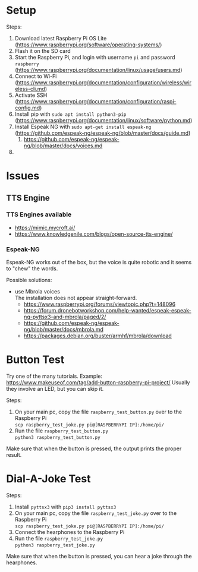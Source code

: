 # Setup

Steps:

1. Download latest Raspberry Pi OS Lite (https://www.raspberrypi.org/software/operating-systems/)
2. Flash it on the SD card
3. Start the Raspberry Pi, and login with username `pi` and password `raspberry` (https://www.raspberrypi.org/documentation/linux/usage/users.md)
4. Connect to Wi-Fi (https://www.raspberrypi.org/documentation/configuration/wireless/wireless-cli.md)
5. Activate SSH (https://www.raspberrypi.org/documentation/configuration/raspi-config.md)
6. Install pip with `sudo apt install python3-pip` (https://www.raspberrypi.org/documentation/linux/software/python.md)
7. Install Espeak NG with `sudo apt-get install espeak-ng` (https://github.com/espeak-ng/espeak-ng/blob/master/docs/guide.md)
   1. https://github.com/espeak-ng/espeak-ng/blob/master/docs/voices.md
8. 

# Issues

## TTS Engine

### TTS Engines available

- https://mimic.mycroft.ai/
- https://www.knowledgenile.com/blogs/open-source-tts-engine/

### Espeak-NG
Espeak-NG works out of the box, but the voice is quite robotic and it seems to "chew" the words.

Possible solutions:

- use Mbrola voices \
  The installation does not appear straight-forward.
  - https://www.raspberrypi.org/forums/viewtopic.php?t=148096
  - https://forum.dronebotworkshop.com/help-wanted/espeak-espeak-ng-pyttsx3-and-mbrola/paged/2/
  - https://github.com/espeak-ng/espeak-ng/blob/master/docs/mbrola.md
  - https://packages.debian.org/buster/armhf/mbrola/download

# Button Test

Try one of the many tutorials. Example: https://www.makeuseof.com/tag/add-button-raspberry-pi-project/
Usually they involve an LED, but you can skip it.

Steps:

1. On your main pc, copy the file `raspberry_test_button.py` over to the Raspberry Pi \
  `scp raspberry_test_joke.py pi@[RASPBERRYPI IP]:/home/pi/`
2. Run the file `raspberry_test_button.py` \
  `python3 raspberry_test_button.py`

Make sure that when the button is pressed, the output prints the proper result.

# Dial-A-Joke Test

Steps:

1. Install `pyttsx3` with `pip3 install pyttsx3`
2. On your main pc, copy the file `raspberry_test_joke.py` over to the Raspberry Pi \
  `scp raspberry_test_joke.py pi@[RASPBERRYPI IP]:/home/pi/`
2. Connect the hearphones to the Raspberry Pi
3. Run the file `raspberry_test_joke.py` \
  `python3 raspberry_test_joke.py`

Make sure that when the button is pressed, you can hear a joke through the hearphones.